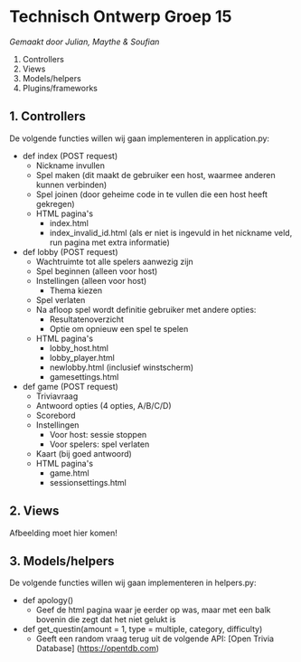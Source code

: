 # Technisch Ontwerp Groep 15
*Gemaakt door Julian, Maythe & Soufian*
1. Controllers
2. Views
3. Models/helpers
4. Plugins/frameworks

## 1. Controllers
De volgende functies willen wij gaan implementeren in application.py:
+ def index (POST request)
    - Nickname invullen
    - Spel maken (dit maakt de gebruiker een host, waarmee anderen kunnen verbinden)
    - Spel joinen (door geheime code in te vullen die een host heeft gekregen)
    - HTML pagina's
        * index.html
        * index_invalid_id.html (als er niet is ingevuld in het nickname veld, run pagina met extra informatie)
+ def lobby (POST request)
    - Wachtruimte tot alle spelers aanwezig zijn
    - Spel beginnen (alleen voor host)
    - Instellingen (alleen voor host)
        * Thema kiezen
    - Spel verlaten
    - Na afloop spel wordt definitie gebruiker met andere opties:
        * Resultatenoverzicht
        * Optie om opnieuw een spel te spelen
    - HTML pagina's
        * lobby_host.html
        * lobby_player.html
        * newlobby.html (inclusief winstscherm)
        * gamesettings.html
+ def game (POST request)
    - Triviavraag
    - Antwoord opties (4 opties, A/B/C/D)
    - Scorebord
    - Instellingen
        * Voor host: sessie stoppen
        * Voor spelers: spel verlaten
    - Kaart (bij goed antwoord)
    - HTML pagina's
        * game.html
        * sessionsettings.html

## 2. Views
Afbeelding moet hier komen!

## 3. Models/helpers
De volgende functies willen wij gaan implementeren in helpers.py:
+ def apology()
    - Geef de html pagina waar je eerder op was, maar met een balk bovenin die zegt dat het niet gelukt is
+ def get_questin(amount = 1, type = multiple, category, difficulty)
    - Geeft een random vraag terug uit de volgende API: [Open Trivia Database] (https://opentdb.com)

